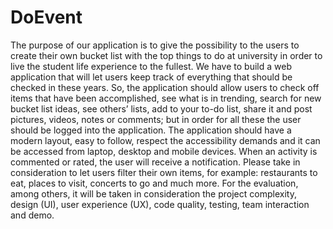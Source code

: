 # DoEvent
The purpose of our application is to give the possibility to the users to create their own bucket list with the top things to do at university in order to live the student life experience to the fullest.
We have to build a web application that will let users keep track of everything that should be checked in these years.
So, the application should allow users to check off items that have been accomplished, see what is in trending, search for new bucket list ideas, see others’ lists, add to your to-do list, share it and post pictures, videos, notes or comments; but in order for all these the user should be logged into the application.
The application should have a modern layout, easy to follow, respect the accessibility demands and it can be accessed from laptop, desktop and mobile devices.
When an activity is commented or rated, the user will receive a notification.
Please take in consideration to let users filter their own items, for example: restaurants to eat, places to visit, concerts to go and much more.
For the evaluation, among others, it will be taken in consideration the project complexity, design (UI), user experience (UX), code quality, testing, team interaction and demo.
